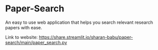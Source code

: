 # Paper-Search
An easy to use web application that helps you search relevant research papers with ease.

Link to website: https://share.streamlit.io/sharan-babu/paper-search/main/paper_search.py
